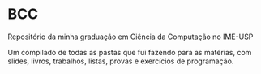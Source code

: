 # BCC
Repositório da minha graduação em Ciência da Computação no IME-USP

Um compilado de todas as pastas que fui fazendo para as matérias, com slides, livros, trabalhos, listas, provas e exercícios de programação.
